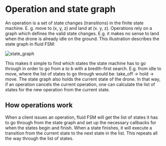 #  Operation and state graph

An operation is a set of state changes (transitions) in the finite state machine. E. g. move to (x, y, z) and land at (x. y, z). Operations rely on a graph which defines the valid state changes. E.g. it makes no sense to land when the drone is already idle on the ground. This illustration describes the state graph in fluid FSM:

![state_graph](https://cl.ly/c0ca342ff1bd)

This makes it simple to find which states the state machine has to go through in order to go from a to b with a bredth-first search. E.g. from idle to move, where the list of states to go through would be: take_off -> hold -> move. The state graph also holds the current state of the drone. In that way, if an operation cancels the current operation, one can calculate the list of states for the new operation from the current state.

## How operations work

When a client issues an operation, fluid FSM will get the list of states it has to go through from the state graph and set up the necessary callbacks for when the states begin and finish. When a state finishes, it will execute a transition from the current state to the next state in the list. This repeats all the way through the list of states.
